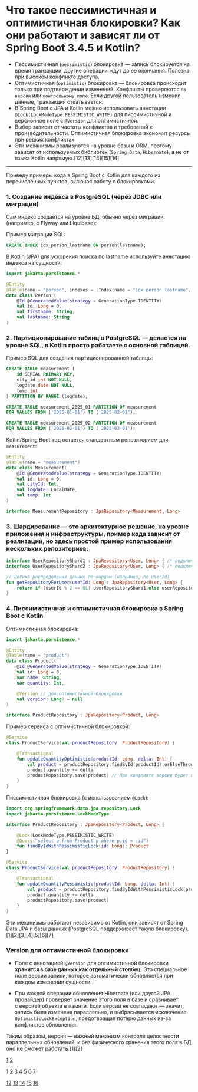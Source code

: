 # Что такое пессимистичная и оптимистичная блокировки? Как они работают и зависят ли от Spring Boot 3.4.5 и Kotlin?

- Пессимистичная (`pessimistic`) блокировка — запись блокируется на время транзакции, другие операции ждут до ее окончания. 
  Полезна при высоком конфликте доступа.
- Оптимистичная (`optimistic`) блокировка — блокировка происходит только при подтверждении изменений. 
  Конфликты проверяются `по версии` или `контрольному полю`. Если другой пользователь изменил данные, транзакция откатывается.
- В Spring Boot с JPA и Kotlin можно использовать аннотации `@Lock(LockModeType.PESSIMISTIC_WRITE)` для писсимистичной 
  и версионное поле с `@Version` для оптимистичной.
- Выбор зависит от частоты конфликтов и требований к производительности. Оптимистичная блокировка экономит ресурсы при редких конфликтах.
- Эти механизмы реализуются на уровне базы и ORM, поэтому зависят от используемых библиотек (`Spring Data`, `Hibernate`), 
  а не от языка Kotlin напрямую.[12][13][14][15][16]

---

Приведу примеры кода в Spring Boot с Kotlin для каждого из перечисленных пунктов, включая работу с блокировками.

### 1. Создание индекса в PostgreSQL (через JDBC или миграции)
Сам индекс создается на уровне БД, обычно через миграции (например, с Flyway или Liquibase):

Пример миграции SQL:
```sql
CREATE INDEX idx_person_lastname ON person(lastname);
```

В Kotlin (JPA) для ускорения поиска по lastname используйте аннотацию индекса на сущности:
```kotlin
import jakarta.persistence.*

@Entity
@Table(name = "person", indexes = [Index(name = "idx_person_lastname", columnList = "lastname")])
data class Person (
    @Id @GeneratedValue(strategy = GenerationType.IDENTITY)
    val id: Long = 0,
    val firstname: String,
    val lastname: String
)
```

### 2. Партиционирование таблиц в PostgreSQL — делается на уровне SQL, в Kotlin просто работаете с основной таблицей.

Пример SQL для создания партиционированной таблицы:
```sql
CREATE TABLE measurement (
    id SERIAL PRIMARY KEY,
    city_id int NOT NULL,
    logdate date NOT NULL,
    temp int
) PARTITION BY RANGE (logdate);

CREATE TABLE measurement_2025_01 PARTITION OF measurement
FOR VALUES FROM ('2025-01-01') TO ('2025-02-01');

CREATE TABLE measurement_2025_02 PARTITION OF measurement
FOR VALUES FROM ('2025-02-01') TO ('2025-03-01');
```

Kotlin/Spring Boot код остается стандартным репозиторием для `measurement`:
```kotlin
@Entity
@Table(name = "measurement")
data class Measurement(
    @Id @GeneratedValue(strategy = GenerationType.IDENTITY)
    val id: Long = 0,
    val cityId: Int,
    val logdate: LocalDate,
    val temp: Int
)

interface MeasurementRepository : JpaRepository<Measurement, Long>
```

### 3. Шардирование — это архитектурное решение, на уровне приложения и инфраструктуры, пример кода зависит от реализации, но здесь простой пример использования нескольких репозиториев:

```kotlin
interface UserRepositoryShard1 : JpaRepository<User, Long> { /* подключение к shard1 */ }
interface UserRepositoryShard2 : JpaRepository<User, Long> { /* подключение к shard2 */ }

// Логика распределения данных по шардам (например, по userId)
fun getRepositoryForUser(userId: Long): JpaRepository<User, Long> {
    return if (userId % 2 == 0L) userRepositoryShard1 else userRepositoryShard2
}
```

### 4. Писсимистичная и оптимистичная блокировка в Spring Boot с Kotlin

Оптимистичная блокировка:
```kotlin
import jakarta.persistence.*

@Entity
@Table(name = "product")
data class Product(
    @Id @GeneratedValue(strategy = GenerationType.IDENTITY)
    val id: Long = 0,
    var name: String,
    var quantity: Int,

    @Version // для оптимистичной блокировки
    val version: Long? = null
)

interface ProductRepository : JpaRepository<Product, Long>
```

Пример сервиса с оптимистичной блокировкой:
```kotlin
@Service
class ProductService(val productRepository: ProductRepository) {

    @Transactional
    fun updateQuantityOptimistic(productId: Long, delta: Int) {
        val product = productRepository.findById(productId).orElseThrow()
        product.quantity += delta
        productRepository.save(product) // При конфликте версии будет выброшено исключение OptimisticLockException
    }
}
```

Писсимистичная блокировка (с использованием `@Lock`):
```kotlin
import org.springframework.data.jpa.repository.Lock
import jakarta.persistence.LockModeType

interface ProductRepository : JpaRepository<Product, Long> {

    @Lock(LockModeType.PESSIMISTIC_WRITE)
    @Query("select p from Product p where p.id = :id")
    fun findByIdWithPessimisticLock(id: Long): Product
}

@Service
class ProductService(val productRepository: ProductRepository) {

    @Transactional
    fun updateQuantityPessimistic(productId: Long, delta: Int) {
        val product = productRepository.findByIdWithPessimisticLock(productId)
        product.quantity += delta
        productRepository.save(product)
    }
}
```

Эти механизмы работают независимо от Kotlin, они зависят от Spring Data JPA и базы данных (PostgreSQL поддерживает такую блокировку).[1][2][3][4][5][6][7]


### Version для оптимистичной блокировки
- Поле с аннотацией `@Version` для оптимистичной блокировки **хранится в базе данных как отдельный столбец**. 
  Это специальное поле версии записи, которое автоматически обновляется при каждом изменении сущности.

- При каждой операции обновления Hibernate (или другой JPA провайдер) проверяет значение этого поля в базе и сравнивает  
  с версией объекта в памяти. Если версии не совпадают — значит, запись была изменена параллельно, и выбрасывается 
  исключение `OptimisticLockException`, предотвращая потерю данных из-за конфликтов обновления.

Таким образом, версия — важный механизм контроля целостности параллельных обновлений, и без физического хранения этого поля в БД оно не сможет работать.[1][2]

[1](https://www.ibm.com/docs/en/rational-clearquest/10.0.7?topic=clearquest-optimistic-pessimistic-record-locking)
[2](https://www.baeldung.com/jpa-optimistic-locking)

[1](https://blog.algomaster.io/p/a-detailed-guide-on-database-indexes)
[2](https://neon.com/postgresql/postgresql-indexes/postgresql-create-index)
[3](https://postgrespro.ru/docs/postgresql/current/ddl-partitioning)
[4](https://stackoverflow.com/questions/129329/optimistic-vs-pessimistic-locking)
[5](https://www.youtube.com/watch?v=lR6y-0RC5cc)
[6](https://www.baeldung.com/jpa-optimistic-locking)
[7](https://www.tune-it.ru/web/dashezunka/blog/-/blogs/optimistic-vs-pessimistic-locking-v-sql)


[12](https://stackoverflow.com/questions/129329/optimistic-vs-pessimistic-locking)
[13](https://www.youtube.com/watch?v=lR6y-0RC5cc)
[14](https://www.ibm.com/docs/en/rational-clearquest/10.0.7?topic=clearquest-optimistic-pessimistic-record-locking)
[15](https://www.baeldung.com/jpa-optimistic-locking)
[16](https://www.tune-it.ru/web/dashezunka/blog/-/blogs/optimistic-vs-pessimistic-locking-v-sql)